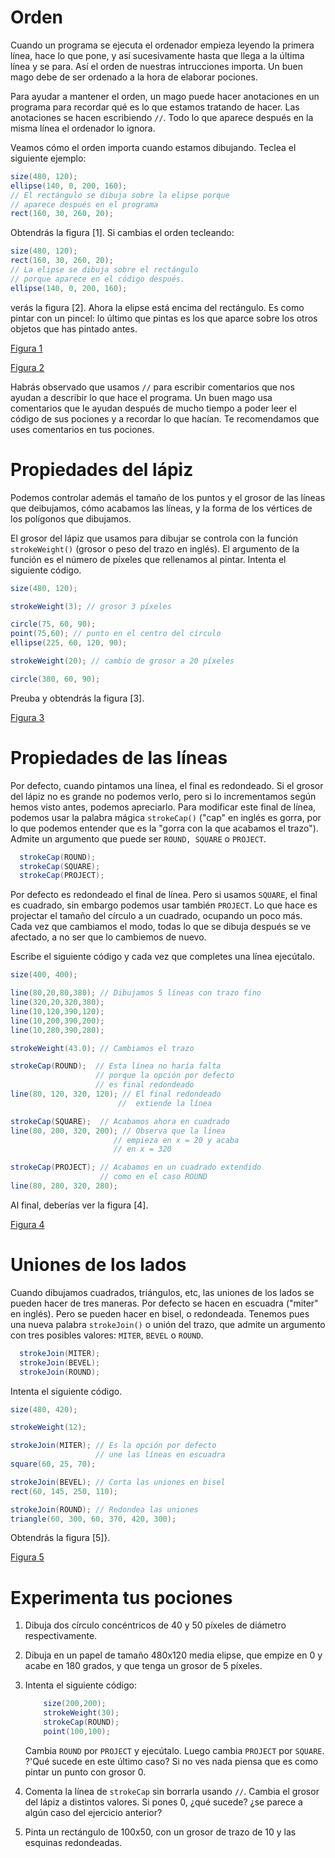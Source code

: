 # Orden

Cuando un programa se ejecuta el ordenador empieza leyendo la primera
línea, hace lo que pone, y así sucesivamente hasta que llega a la
última línea y se para. Así el orden de nuestras intrucciones
importa. Un buen mago debe de ser ordenado a la hora de elaborar
pociones.

Para ayudar a mantener el orden, un mago puede hacer anotaciones en un
programa para recordar qué es lo que estamos tratando de hacer. Las
anotaciones se hacen escribiendo `//`. Todo lo que aparece después en la
misma línea el ordenador lo ignora.

Veamos cómo el orden importa cuando estamos dibujando. Teclea el
siguiente ejemplo:

``` java
size(480, 120);
ellipse(140, 0, 200, 160);
// El rectángulo se dibuja sobre la elipse porque 
// aparece después en el programa
rect(160, 30, 260, 20);
```

Obtendrás la figura [1]. Si cambias el orden tecleando:

``` java
size(480, 120);
rect(160, 30, 260, 20);
// La elipse se dibuja sobre el rectángulo 
// porque aparece en el código después.
ellipse(140, 0, 200, 160);
```

verás la figura [2]. Ahora la elipse está encima del rectángulo. Es
como pintar con un pincel: lo último que pintas es los que aparce sobre
los otros objetos que has pintado antes.

[Figura 1](pictures/ps6_1.png)

[Figura 2](pictures/ps6_2.png)

Habrás observado que usamos `//` para escribir comentarios que nos
ayudan a describir lo que hace el programa. Un buen mago usa comentarios
que le ayudan después de mucho tiempo a poder leer el código de sus
pociones y a recordar lo que hacían. Te recomendamos que uses
comentarios en tus pociones.

# Propiedades del lápiz

Podemos controlar además el tamaño de los puntos y el grosor de las
líneas que deibujamos, cómo acabamos las líneas, y la forma de los
vértices de los polígonos que dibujamos.

El grosor del lápiz que usamos para dibujar se controla con la función
`strokeWeight()` (grosor o peso del trazo en inglés). El argumento de la
función es el número de píxeles que rellenamos al pintar. Intenta el
siguiente código.

``` java
size(480, 120);

strokeWeight(3); // grosor 3 píxeles

circle(75, 60, 90);
point(75,60); // punto en el centro del círculo
ellipse(225, 60, 120, 90);

strokeWeight(20); // cambio de grosor a 20 píxeles

circle(380, 60, 90);
```

Preuba y obtendrás la figura [3].

[Figura 3](pictures/ps6_3.png)

# Propiedades de las líneas

Por defecto, cuando pintamos una línea, el final es redondeado. Si el
grosor del lápiz no es grande no podemos verlo, pero si lo incrementamos
según hemos visto antes, podemos apreciarlo. Para modificar este final
de línea, podemos usar la palabra mágica `strokeCap()` ("cap" en inglés
es gorra, por lo que podemos entender que es la "gorra con la que
acabamos el trazo"). Admite un argumento que puede ser `ROUND, SQUARE` o
`PROJECT`.

``` java
  strokeCap(ROUND);
  strokeCap(SQUARE);
  strokeCap(PROJECT);
```

Por defecto es redondeado el final de línea. Pero si usamos `SQUARE`, el
final es cuadrado, sin embargo podemos usar también `PROJECT`. Lo que
hace es projectar el tamaño del círculo a un cuadrado, ocupando un poco
más. Cada vez que cambiamos el modo, todas lo que se dibuja después se
ve afectado, a no ser que lo cambiemos de nuevo.

Escribe el siguiente código y cada vez que completes una línea
ejecútalo.

``` java
size(400, 400);

line(80,20,80,380); // Dibujamos 5 líneas con trazo fino
line(320,20,320,380); 
line(10,120,390,120);
line(10,200,390,200);
line(10,280,390,280);

strokeWeight(43.0); // Cambiamos el trazo

strokeCap(ROUND);  // Esta línea no haría falta
                   // porque la opción por defecto 
                   // es final redondeado 
line(80, 120, 320, 120); // El final redondeado 
                        //  extiende la línea

strokeCap(SQUARE);  // Acabamos ahora en cuadrado 
line(80, 200, 320, 200); // Observa que la línea 
                       // empieza en x = 20 y acaba
                       // en x = 320

strokeCap(PROJECT); // Acabamos en un cuadrado extendido
                    // como en el caso ROUND
line(80, 280, 320, 280);
```

Al final, deberías ver la figura [4].

[Figura 4](pictures/ps6_4.png)

# Uniones de los lados

Cuando dibujamos cuadrados, triángulos, etc, las uniones de los lados se
pueden hacer de tres maneras. Por defecto se hacen en escuadra ("miter"
en inglés). Pero se pueden hacer en bisel, o redondeada. Tenemos pues
una nueva palabra `strokeJoin()` o unión del trazo, que admite un
argumento con tres posibles valores: `MITER`, `BEVEL` o `ROUND`.

``` java
  strokeJoin(MITER);
  strokeJoin(BEVEL);
  strokeJoin(ROUND);
```

Intenta el siguiente código.

``` java
size(480, 420);

strokeWeight(12);

strokeJoin(MITER); // Es la opción por defecto
                   // une las líneas en escuadra
square(60, 25, 70);

strokeJoin(BEVEL); // Corta las uniones en bisel
rect(60, 145, 250, 110);

strokeJoin(ROUND); // Redondea las uniones
triangle(60, 300, 60, 370, 420, 300);
```

Obtendrás la figura [5]}.

[Figura 5](pictures/ps6_5.png)

# Experimenta tus pociones

1.  Dibuja dos círculo concéntricos de 40 y 50 píxeles de diámetro
    respectivamente.

2.  Dibuja en un papel de tamaño 480x120 media elipse, que empize en 0 y
    acabe en 180 grados, y que tenga un grosor de 5 píxeles.

3.  Intenta el siguiente código:

    ``` java
        size(200,200);
        strokeWeight(30);
        strokeCap(ROUND);
        point(100,100);
    ```

    Cambia `ROUND` por `PROJECT` y ejecútalo. Luego cambia `PROJECT` por
    `SQUARE`. ?'Qué sucede en este último caso? Si no ves nada piensa
    que es como pintar un punto con grosor 0.

4.  Comenta la línea de `strokeCap` sin borrarla usando `//`. Cambia el
    grosor del lápiz a distintos valores. Si pones 0, ¿qué sucede? ¿se
    parece a algún caso del ejercicio anterior?

5.  Pinta un rectángulo de 100x50, con un grosor de trazo de 10 y las
    esquinas redondeadas.

